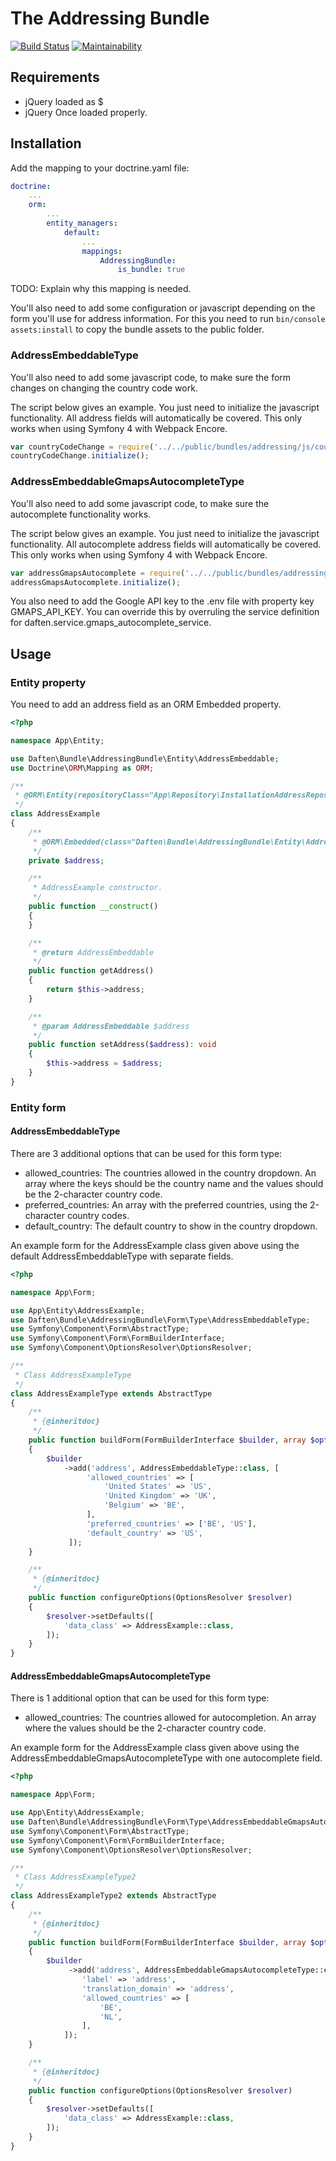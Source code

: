 # The Addressing Bundle

[![Build Status](https://travis-ci.org/daften/addressing-bundle.svg?branch=develop)](https://travis-ci.org/daften/addressing-bundle)
[![Maintainability](https://api.codeclimate.com/v1/badges/c8d0411c6ae51c1f1119/maintainability)](https://codeclimate.com/github/daften/addressing-bundle/maintainability)

## Requirements

* jQuery loaded as $
* jQuery Once loaded properly.

## Installation

Add the mapping to your doctrine.yaml file:

```yaml
doctrine:
    ...
    orm:
        ...
        entity_managers:
            default:
                ...
                mappings:
                    AddressingBundle:
                        is_bundle: true
```

TODO: Explain why this mapping is needed.

You'll also need to add some configuration or javascript depending on the form you'll use for address information. For
this you need to run `bin/console assets:install` to copy the bundle assets to the public folder.

### AddressEmbeddableType

You'll also need to add some javascript code, to make sure the form changes on
changing the country code work.

The script below gives an example. You just need to initialize the javascript functionality. All address fields will
automatically be covered. This only works when using Symfony 4 with Webpack Encore.

```javascript
var countryCodeChange = require('../../public/bundles/addressing/js/countryCodeChange');
countryCodeChange.initialize();
```

### AddressEmbeddableGmapsAutocompleteType

You'll also need to add some javascript code, to make sure the autocomplete functionality works.

The script below gives an example. You just need to initialize the javascript functionality. All autocomplete address
fields will automatically be covered. This only works when using Symfony 4 with Webpack Encore.

```javascript
var addressGmapsAutocomplete = require('../../public/bundles/addressing/js/addressGmapsAutocomplete');
addressGmapsAutocomplete.initialize();
```

You also need to add the Google API key to the .env file with property key GMAPS_API_KEY. You can override this by
overruling the service definition for daften.service.gmaps_autocomplete_service.

## Usage

### Entity property

You need to add an address field as an ORM Embedded property.

```php
<?php

namespace App\Entity;

use Daften\Bundle\AddressingBundle\Entity\AddressEmbeddable;
use Doctrine\ORM\Mapping as ORM;

/**
 * @ORM\Entity(repositoryClass="App\Repository\InstallationAddressRepository")
 */
class AddressExample
{
    /**
     * @ORM\Embedded(class="Daften\Bundle\AddressingBundle\Entity\AddressEmbeddable")
     */
    private $address;

    /**
     * AddressExample constructor.
     */
    public function __construct()
    {
    }

    /**
     * @return AddressEmbeddable
     */
    public function getAddress()
    {
        return $this->address;
    }

    /**
     * @param AddressEmbeddable $address
     */
    public function setAddress($address): void
    {
        $this->address = $address;
    }
}
```

### Entity form

#### AddressEmbeddableType

There are 3 additional options that can be used for this form type:

* allowed_countries: The countries allowed in the country dropdown. An array where the keys should be the country name
  and the values should be the 2-character country code.
* preferred_countries: An array with the preferred countries, using the 2-character country codes.
* default_country: The default country to show in the country dropdown.

An example form for the AddressExample class given above using the default AddressEmbeddableType with separate fields.

```php
<?php

namespace App\Form;

use App\Entity\AddressExample;
use Daften\Bundle\AddressingBundle\Form\Type\AddressEmbeddableType;
use Symfony\Component\Form\AbstractType;
use Symfony\Component\Form\FormBuilderInterface;
use Symfony\Component\OptionsResolver\OptionsResolver;

/**
 * Class AddressExampleType
 */
class AddressExampleType extends AbstractType
{
    /**
     * {@inheritdoc}
     */
    public function buildForm(FormBuilderInterface $builder, array $options)
    {
        $builder
            ->add('address', AddressEmbeddableType::class, [
                 'allowed_countries' => [
                     'United States' => 'US',
                     'United Kingdom' => 'UK',
                     'Belgium' => 'BE',
                 ],
                 'preferred_countries' => ['BE', 'US'],
                 'default_country' => 'US',
             ]);
    }

    /**
     * {@inheritdoc}
     */
    public function configureOptions(OptionsResolver $resolver)
    {
        $resolver->setDefaults([
            'data_class' => AddressExample::class,
        ]);
    }
}
```

#### AddressEmbeddableGmapsAutocompleteType

There is 1 additional option that can be used for this form type:

* allowed_countries: The countries allowed for autocompletion. An array where the values should be the 2-character
  country code.

An example form for the AddressExample class given above using the AddressEmbeddableGmapsAutocompleteType with one
autocomplete field.

```php
<?php

namespace App\Form;

use App\Entity\AddressExample;
use Daften\Bundle\AddressingBundle\Form\Type\AddressEmbeddableGmapsAutocompleteType;
use Symfony\Component\Form\AbstractType;
use Symfony\Component\Form\FormBuilderInterface;
use Symfony\Component\OptionsResolver\OptionsResolver;

/**
 * Class AddressExampleType2
 */
class AddressExampleType2 extends AbstractType
{
    /**
     * {@inheritdoc}
     */
    public function buildForm(FormBuilderInterface $builder, array $options)
    {
        $builder
             ->add('address', AddressEmbeddableGmapsAutocompleteType::class, [
                'label' => 'address',
                'translation_domain' => 'address',
                'allowed_countries' => [
                    'BE',
                    'NL',
                ],
            ]);
    }

    /**
     * {@inheritdoc}
     */
    public function configureOptions(OptionsResolver $resolver)
    {
        $resolver->setDefaults([
            'data_class' => AddressExample::class,
        ]);
    }
}
```
